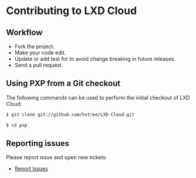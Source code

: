 # Contributing to LXD Cloud

## Workflow

* Fork the project.
* Make your code edit.
* Update or add test for to avoid change breaking in future releases.
* Send a pull request.

## Using PXP from a Git checkout

The following commands can be used to perform the initial checkout of LXD Cloud:

```bash
$ git clone git://github.com/hxtree/LXD-Cloud.git

$ cd pxp
```

## Reporting issues

Please report issue and open new tickets:

* [Report Issues](https://github.com/hxtree/LXD-Cloud/issues)